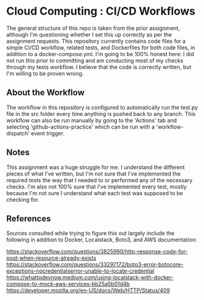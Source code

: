 # Cloud Computing : CI/CD Workflows

The general structure of this repo is taken from the prior assignment, although I'm questioning whether I set this up correctly as per the assignment requests.
This repository currently contains code files for a simple CI/CD workflow, related tests, and Dockerfiles for both code files, in addition to a docker-compose.yml.
I'm going to be 100% honest here: I did not run this prior to committing and am conducting most of my checks through my tests workflow. I believe that the code is correctly written, but I'm willing to be proven wrong.

## About the Workflow
The workflow in this repository is configured to automatically run the test.py file in the src folder every time anything is pushed back to any branch.
This workflow can also be run manually by going to the 'Actions' tab and selecting 'github-actions-practice' which can be run with a 'workflow-dispatch' event trigger.

## Notes

This assignment was a huge struggle for me. I understand the different pieces of what I've written, but I'm not sure that I've implemented the required tests the way that I needed to or performed any of the necessary checks. I'm also not 100% sure that I've implemented every test, mostly because I'm not sure I understand what each test was supposed to be checking for.


## References

Sources consulted while trying to figure this out largely include the following in addition to Docker, Localstack, Boto3, and AWS documentation: 

https://stackoverflow.com/questions/3825990/http-response-code-for-post-when-resource-already-exists
https://stackoverflow.com/questions/33297172/boto3-error-botocore-exceptions-nocredentialserror-unable-to-locate-credential
https://whattodevnow.medium.com/using-localstack-with-docker-compose-to-mock-aws-services-bb25a5b01d4b
https://developer.mozilla.org/en-US/docs/Web/HTTP/Status/409
